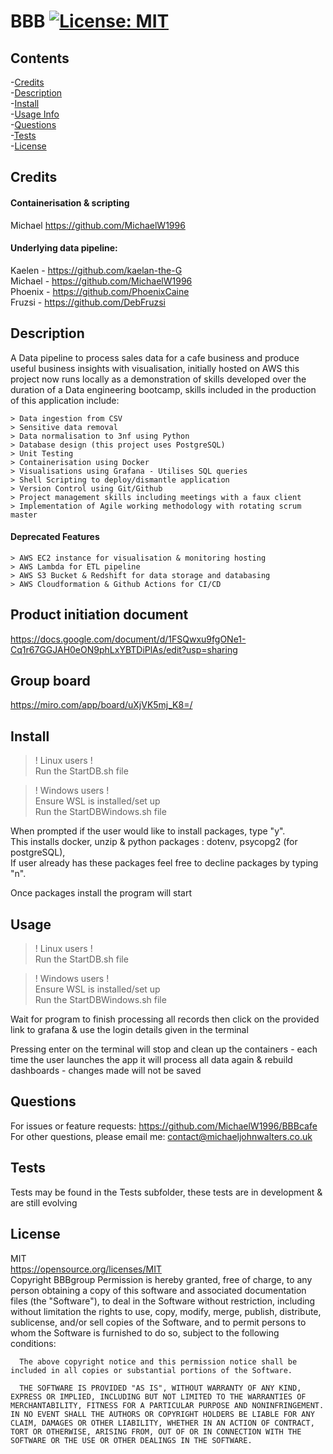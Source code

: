 # BBB [![License: MIT](https://img.shields.io/badge/License-MIT-yellow.svg)](https://opensource.org/licenses/MIT)

  ## Contents
  -[Credits](#Credits)  
  -[Description](#Description)  
  -[Install](#Install)  
  -[Usage Info](#Usage)  
  -[Questions](#Questions)  
  -[Tests](#Tests)  
  -[License](#License)  

## <span id=Credits>Credits </span>

#### Containerisation & scripting
Michael https://github.com/MichaelW1996  

#### Underlying data pipeline:
Kaelen - https://github.com/kaelan-the-G  
Michael -  https://github.com/MichaelW1996  
Phoenix - https://github.com/PhoenixCaine  
Fruzsi - https://github.com/DebFruzsi



## <span id=Description> Description </span> 

  A Data pipeline to process sales data for a cafe business and produce useful business insights with visualisation, initially hosted on AWS this project now runs locally as a demonstration of skills developed over the duration of a Data engineering bootcamp, skills included in the production of this application include:

    > Data ingestion from CSV
    > Sensitive data removal
    > Data normalisation to 3nf using Python
    > Database design (this project uses PostgreSQL)
    > Unit Testing
    > Containerisation using Docker
    > Visualisations using Grafana - Utilises SQL queries
    > Shell Scripting to deploy/dismantle application
    > Version Control using Git/Github
    > Project management skills including meetings with a faux client
    > Implementation of Agile working methodology with rotating scrum master
    
#### Deprecated Features

    > AWS EC2 instance for visualisation & monitoring hosting
    > AWS Lambda for ETL pipeline
    > AWS S3 Bucket & Redshift for data storage and databasing
    > AWS Cloudformation & Github Actions for CI/CD


  ## Product initiation document
  https://docs.google.com/document/d/1FSQwxu9fgONe1-Cq1r67GGJAH0eON9phLxYBTDiPlAs/edit?usp=sharing

  ## Group board
  https://miro.com/app/board/uXjVK5mj_K8=/

  ## <span id=Install> Install </span>

  > ! Linux users !  
  > Run the StartDB.sh file
  
  > ! Windows users !  
  >Ensure WSL is installed/set up  
  >Run the StartDBWindows.sh file 

  When prompted if the user would like to install packages, type "y".  
  This installs docker, unzip & python packages : dotenv, psycopg2 (for postgreSQL),   
  If user already has these packages feel free to decline packages by typing "n".

  Once packages install the program will start

  ## <span id=Usage> Usage </span>
  > ! Linux users !  
  > Run the StartDB.sh file
  
  > ! Windows users !  
  >Ensure WSL is installed/set up  
  >Run the StartDBWindows.sh file 

  Wait for program to finish processing all records then click on the provided link to grafana & use the login details given in the terminal

  Pressing enter on the terminal will stop and clean up the containers - each time the user launches the app it will process all data again & rebuild dashboards - changes made will not be saved

  ## <span id=Questions> Questions </span>
  For issues or feature requests: https://github.com/MichaelW1996/BBBcafe  
  For other questions, please email me: 
  contact@michaeljohnwalters.co.uk

  ## <span id=Tests> Tests </span>
  Tests may be found in the Tests subfolder, these tests are in development & are still evolving

  ## <span id=License> License </span>
  MIT  
  https://opensource.org/licenses/MIT  
  Copyright BBBgroup
      Permission is hereby granted, free of charge, to any person obtaining a copy of this software and associated documentation files (the "Software"), to deal in the Software without restriction, including without limitation the rights to use, copy, modify, merge, publish, distribute, sublicense, and/or sell copies of the Software, and to permit persons to whom the Software is furnished to do so, subject to the following conditions:  
      
      The above copyright notice and this permission notice shall be included in all copies or substantial portions of the Software.
      
      THE SOFTWARE IS PROVIDED "AS IS", WITHOUT WARRANTY OF ANY KIND, EXPRESS OR IMPLIED, INCLUDING BUT NOT LIMITED TO THE WARRANTIES OF MERCHANTABILITY, FITNESS FOR A PARTICULAR PURPOSE AND NONINFRINGEMENT. IN NO EVENT SHALL THE AUTHORS OR COPYRIGHT HOLDERS BE LIABLE FOR ANY CLAIM, DAMAGES OR OTHER LIABILITY, WHETHER IN AN ACTION OF CONTRACT, TORT OR OTHERWISE, ARISING FROM, OUT OF OR IN CONNECTION WITH THE SOFTWARE OR THE USE OR OTHER DEALINGS IN THE SOFTWARE.  
